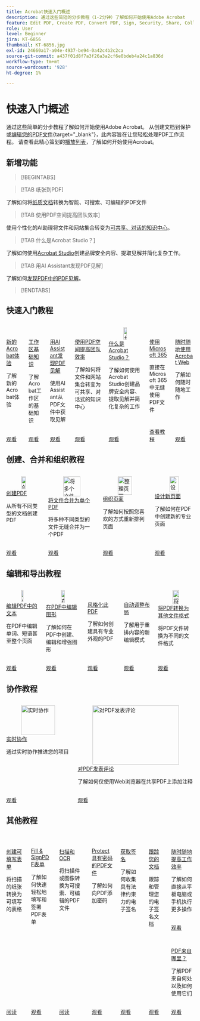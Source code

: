 ```yaml
---
title: Acrobat快速入门概述
description: 通过这些简短的分步教程（1-2分钟）了解如何开始使用Adobe Acrobat
feature: Edit PDF, Create PDF, Convert PDF, Sign, Security, Share, Collaboration, Workspace
role: User
level: Beginner
jira: KT-6856
thumbnail: KT-6856.jpg
exl-id: 24660a17-a04e-4937-be94-0a42c4b2c2ca
source-git-commit: a437f01d8f7a3f26a3a2cf6e0bdeb4a24c1a836d
workflow-type: tm+mt
source-wordcount: '928'
ht-degree: 1%

---
```


# 快速入门概述

通过这些简单的分步教程了解如何开始使用Adobe Acrobat。 从创建文档到保护或[编辑您的PDF文件](https://www.adobe.com/acrobat/online/pdf-editor.html){target="_blank"}，此内容旨在让您轻松处理PDF工作流程。 请查看此精心策划的[播放列表](https://experienceleague.adobe.com/en/playlists/acrobat-get-started-business-users)，了解如何开始使用Acrobat。

## 新增功能

>[!BEGINTABS]

>[!TAB 纸张到PDF]

了解如何将[纸质文档](scan-and-ocr.md)转换为智能、可搜索、可编辑的PDF文件

>[!TAB 使用PDF空间提高团队效率]

使用个性化的AI助理将文件和网站集合转变为[可共享、对话的知识中心](pdf-spaces-legal.md)。

>[!TAB 什么是Acrobat Studio？]

了解如何使用[Acrobat Studio](acrobat-studio.md)创建品牌安全内容、提取见解并简化复杂工作。

>[!TAB 用AI Assistant发现PDF见解]

了解如何[发现PDF中的PDF见解](ai-assistant.md)。

>[!ENDTABS]

## 快速入门教程

<!-- START CARDS HTML - DO NOT MODIFY BY HAND -->
<div class="columns">
    <div class="column is-half-tablet is-half-desktop is-one-third-widescreen" aria-label="New Acrobat experience">
        <div class="card" style="height: 100%; display: flex; flex-direction: column; height: 100%;">
            <div class="card-image">
                <figure class="image x-is-16by9">
                    <a href="https://experienceleague.adobe.com/en/docs/document-cloud-learn/acrobat-learning/getting-started/new-workspace" title="新的Acrobat体验" target="_self" rel="referrer">
                        <img class="is-bordered-r-small" src="https://experienceleague.adobe.com/en/docs/document-cloud-learn/acrobat-learning/getting-started/media_1fd7846c8083ccd0da406c6abf96fe746d9b4539e.png?width=400&format=webply&optimize=medium" alt="新的Acrobat体验"
                             style="width: 100%; aspect-ratio: 16 / 9; object-fit: cover; overflow: hidden; display: block; margin: auto;">
                    </a>
                </figure>
            </div>
            <div class="card-content is-padded-small" style="display: flex; flex-direction: column; flex-grow: 1; justify-content: space-between;">
                <div class="top-card-content">
                    <p class="headline is-size-6 has-text-weight-bold">
                        <a href="https://experienceleague.adobe.com/en/docs/document-cloud-learn/acrobat-learning/getting-started/new-workspace" target="_self" rel="referrer" title="新的Acrobat体验">新的Acrobat体验</a>
                    </p>
                    <p class="is-size-6">了解新的Acrobat体验</p>
                </div>
                <a href="https://experienceleague.adobe.com/en/docs/document-cloud-learn/acrobat-learning/getting-started/new-workspace" target="_self" rel="referrer" class="spectrum-Button spectrum-Button--outline spectrum-Button--primary spectrum-Button--sizeM" style="align-self: flex-start; margin-top: 1rem;">
                    <span class="spectrum-Button-label has-no-wrap has-text-weight-bold">观看</span>
                </a>
            </div>
        </div>
    </div>
    <div class="column is-half-tablet is-half-desktop is-one-third-widescreen" aria-label="Workspace basics">
        <div class="card" style="height: 100%; display: flex; flex-direction: column; height: 100%;">
            <div class="card-image">
                <figure class="image x-is-16by9">
                    <a href="https://experienceleague.adobe.com/en/docs/document-cloud-learn/acrobat-learning/getting-started/get-to-know-the-acrobat-dc-interface" title="工作区基础知识" target="_self" rel="referrer">
                        <img class="is-bordered-r-small" src="https://experienceleague.adobe.com/en/docs/document-cloud-learn/acrobat-learning/getting-started/media_1829b23b3d26ba9ab2687a87be27ecf1b2adde71e.png?width=400&format=webply&optimize=medium" alt="工作区基础知识"
                             style="width: 100%; aspect-ratio: 16 / 9; object-fit: cover; overflow: hidden; display: block; margin: auto;">
                    </a>
                </figure>
            </div>
            <div class="card-content is-padded-small" style="display: flex; flex-direction: column; flex-grow: 1; justify-content: space-between;">
                <div class="top-card-content">
                    <p class="headline is-size-6 has-text-weight-bold">
                        <a href="https://experienceleague.adobe.com/en/docs/document-cloud-learn/acrobat-learning/getting-started/get-to-know-the-acrobat-dc-interface" target="_self" rel="referrer" title="工作区基础知识">工作区基础知识</a>
                    </p>
                    <p class="is-size-6">了解Acrobat工作区的基础知识</p>
                </div>
                <a href="https://experienceleague.adobe.com/en/docs/document-cloud-learn/acrobat-learning/getting-started/get-to-know-the-acrobat-dc-interface" target="_self" rel="referrer" class="spectrum-Button spectrum-Button--outline spectrum-Button--primary spectrum-Button--sizeM" style="align-self: flex-start; margin-top: 1rem;">
                    <span class="spectrum-Button-label has-no-wrap has-text-weight-bold">观看</span>
                </a>
            </div>
        </div>
    </div>
    <div class="column is-half-tablet is-half-desktop is-one-third-widescreen" aria-label="Discover PDF insights with AI Assistant">
        <div class="card" style="height: 100%; display: flex; flex-direction: column; height: 100%;">
            <div class="card-image">
                <figure class="image x-is-16by9">
                    <a href="https://experienceleague.adobe.com/en/docs/document-cloud-learn/acrobat-learning/getting-started/ai-assistant" title="用AI助手发现PDF见解" target="_self" rel="referrer">
                        <img class="is-bordered-r-small" src="https://experienceleague.adobe.com/en/docs/document-cloud-learn/acrobat-learning/getting-started/media_16b40a5c89df63b8d9116ee1733680b378915394a.png?width=400&format=webply&optimize=medium" alt="用AI助手发现PDF见解"
                             style="width: 100%; aspect-ratio: 16 / 9; object-fit: cover; overflow: hidden; display: block; margin: auto;">
                    </a>
                </figure>
            </div>
            <div class="card-content is-padded-small" style="display: flex; flex-direction: column; flex-grow: 1; justify-content: space-between;">
                <div class="top-card-content">
                    <p class="headline is-size-6 has-text-weight-bold">
                        <a href="https://experienceleague.adobe.com/en/docs/document-cloud-learn/acrobat-learning/getting-started/ai-assistant" target="_self" rel="referrer" title="用AI助手发现PDF见解">用AI Assistant发现PDF见解</a>
                    </p>
                    <p class="is-size-6">使用AI Assistant从PDF文件中获取见解</p>
                </div>
                <a href="https://experienceleague.adobe.com/en/docs/document-cloud-learn/acrobat-learning/getting-started/ai-assistant" target="_self" rel="referrer" class="spectrum-Button spectrum-Button--outline spectrum-Button--primary spectrum-Button--sizeM" style="align-self: flex-start; margin-top: 1rem;">
                    <span class="spectrum-Button-label has-no-wrap has-text-weight-bold">观看</span>
                </a>
            </div>
        </div>
    </div>
                <div class="column is-half-tablet is-half-desktop is-one-third-widescreen" aria-label="Boost team efficiency with PDF Spaces">
        <div class="card" style="height: 100%; display: flex; flex-direction: column; height: 100%;">
            <div class="card-image">
                <figure class="image x-is-16by9">
                    <a href="https://experienceleague.adobe.com/en/docs/document-cloud-learn/acrobat-learning/getting-started/pdf-spaces-legal" title="利用PDF空间提高团队效率" target="_self" rel="referrer">
                        <img class="is-bordered-r-small" src="https://experienceleague.adobe.com/en/docs/document-cloud-learn/acrobat-learning/by-industry/gov/media_1a0a666ba69346a3cb306b786f1b0681e09316801.png?width=400&format=webply&optimize=medium" alt="利用PDF空间提高团队效率"
                             style="width: 100%; aspect-ratio: 16 / 9; object-fit: cover; overflow: hidden; display: block; margin: auto;">
                    </a>
                </figure>
            </div>
            <div class="card-content is-padded-small" style="display: flex; flex-direction: column; flex-grow: 1; justify-content: space-between;">
                <div class="top-card-content">
                    <p class="headline is-size-6 has-text-weight-bold">
                        <a href="https://experienceleague.adobe.com/en/docs/document-cloud-learn/acrobat-learning/getting-started/pdf-spaces-legal" target="_self" rel="referrer" title="利用PDF空间提高团队效率">使用PDF空间提高团队效率</a>
                    </p>
                    <p class="is-size-6">了解如何将文件和网站集合转变为可共享、对话式的知识中心</p>
                </div>
                <a href="https://experienceleague.adobe.com/en/docs/document-cloud-learn/acrobat-learning/getting-started/pdf-spaces-legal" target="_self" rel="referrer" class="spectrum-Button spectrum-Button--outline spectrum-Button--primary spectrum-Button--sizeM" style="align-self: flex-start; margin-top: 1rem;">
                    <span class="spectrum-Button-label has-no-wrap has-text-weight-bold">观看</span>
                </a>
            </div>
        </div>
    </div>
                 <div class="column is-half-tablet is-half-desktop is-one-third-widescreen"         aria-label="What is Acrobat Studio?">
                      <div class="card" style="height: 100%; display: flex; flex-direction: column; height: 100%;">
                 <div class="card-image">
                <figure class="image x-is-16by9">
                    <a href="https://experienceleague.adobe.com/en/docs/document-cloud-learn/acrobat-learning/getting-started/acrobat-studio" title="什么是Acrobat Studio？" target="_self" rel="referrer">
                        <img class="is-bordered-r-small" src="https://experienceleague.adobe.com/en/docs/document-cloud-learn/acrobat-learning/by-industry/media_1f6d6f7b7584d916a156a186267c3d3790ae9144a.png?width=400&format=webply&optimize=medium" alt="什么是Acrobat Studio？"
                             style="width: 100%; aspect-ratio: 16 / 9; object-fit: cover; overflow: hidden; display: block; margin: auto;">
                    </a>
                </figure>
                 </div>
                     <div class="card-content is-padded-small" style="display: flex; flex-direction: column; flex-grow: 1; justify-content: space-between;">
                <div class="top-card-content">
                    <p class="headline is-size-6 has-text-weight-bold">
                        <a href="https://experienceleague.adobe.com/en/docs/document-cloud-learn/acrobat-learning/getting-started/acrobat-studio" target="_self" rel="referrer" title="什么是Acrobat Studio？">什么是Acrobat Studio？</a>
                    </p>
                    <p class="is-size-6">了解如何使用Acrobat Studio创建品牌安全内容、提取见解并简化复杂的工作</p>
                </div>
                <a href="https://experienceleague.adobe.com/en/docs/document-cloud-learn/acrobat-learning/getting-started/acrobat-studio" target="_self" rel="referrer" class="spectrum-Button spectrum-Button--outline spectrum-Button--primary spectrum-Button--sizeM" style="align-self: flex-start; margin-top: 1rem;">
                    <span class="spectrum-Button-label has-no-wrap has-text-weight-bold">观看</span>
                </a>
            </div>
        </div>
    </div>
    <div class="column is-half-tablet is-half-desktop is-one-third-widescreen" aria-label="Work with Microsoft 365">
        <div class="card" style="height: 100%; display: flex; flex-direction: column; height: 100%;">
            <div class="card-image">
                <figure class="image x-is-16by9">
                    <a href="https://experienceleague.adobe.com/en/docs/document-cloud-learn/acrobat-learning/integrations/integrate-overview#microsoft" title="使用Microsoft 365" target="_self" rel="referrer">
                        <img class="is-bordered-r-small" src="https://experienceleague.adobe.com/en/docs/document-cloud-learn/acrobat-learning/getting-started/media_1e715d1ec959dc755a27cab94e21039372673afac.png?width=400&format=webply&optimize=medium" alt="使用Microsoft 365"
                             style="width: 100%; aspect-ratio: 16 / 9; object-fit: cover; overflow: hidden; display: block; margin: auto;">
                    </a>
                </figure>
            </div>
            <div class="card-content is-padded-small" style="display: flex; flex-direction: column; flex-grow: 1; justify-content: space-between;">
                <div class="top-card-content">
                    <p class="headline is-size-6 has-text-weight-bold">
                        <a href="https://experienceleague.adobe.com/en/docs/document-cloud-learn/acrobat-learning/integrations/integrate-overview#microsoft" target="_self" rel="referrer" title="使用Microsoft 365">使用Microsoft 365</a>
                    </p>
                    <p class="is-size-6">直接在Microsoft 365中无缝使用PDF文件</p>
                </div>
                <a href="https://experienceleague.adobe.com/en/docs/document-cloud-learn/acrobat-learning/integrations/integrate-overview#microsoft" target="_self" rel="referrer" class="spectrum-Button spectrum-Button--outline spectrum-Button--primary spectrum-Button--sizeM" style="align-self: flex-start; margin-top: 1rem;">
                    <span class="spectrum-Button-label has-no-wrap has-text-weight-bold">查看教程</span>
                </a>
            </div>
        </div>
    </div>
     <div class="column is-half-tablet is-half-desktop is-one-third-widescreen" aria-label="Work anywhere with Acrobat web">
        <div class="card" style="height: 100%; display: flex; flex-direction: column; height: 100%;">
            <div class="card-image">
                <figure class="image x-is-16by9">
                    <a href="https://experienceleague.adobe.com/en/docs/document-cloud-learn/acrobat-learning/getting-started/acrobatweb" title="随时随地使用Acrobat Web" target="_self" rel="referrer">
                        <img class="is-bordered-r-small" src="https://experienceleague.adobe.com/en/docs/document-cloud-learn/acrobat-learning/getting-started/media_1bfcf9b6746a553be3bae3718499df7f83847b637.png?width=400&format=webply&optimize=medium" alt="随时随地使用Acrobat Web"
                             style="width: 100%; aspect-ratio: 16 / 9; object-fit: cover; overflow: hidden; display: block; margin: auto;">
                    </a>
                </figure>
            </div>
            <div class="card-content is-padded-small" style="display: flex; flex-direction: column; flex-grow: 1; justify-content: space-between;">
                <div class="top-card-content">
                    <p class="headline is-size-6 has-text-weight-bold">
                        <a href="https://experienceleague.adobe.com/en/docs/document-cloud-learn/acrobat-learning/getting-started/acrobatweb" target="_self" rel="referrer" title="随时随地使用Acrobat Web">随时随地使用Acrobat Web</a>
                    </p>
                    <p class="is-size-6">了解如何随时随地工作</p>
                </div>
                <a href="https://experienceleague.adobe.com/en/docs/document-cloud-learn/acrobat-learning/getting-started/acrobatweb" target="_self" rel="referrer" class="spectrum-Button spectrum-Button--outline spectrum-Button--primary spectrum-Button--sizeM" style="align-self: flex-start; margin-top: 1rem;">
                    <span class="spectrum-Button-label has-no-wrap has-text-weight-bold">观看</span>
                </a>
            </div>
        </div>
    </div>
</div>
<!-- END CARDS HTML - DO NOT MODIFY BY HAND -->

## 创建、合并和组织教程

<!-- START CARDS HTML - DO NOT MODIFY BY HAND -->
<div class="columns">
    <div class="column is-half-tablet is-half-desktop is-one-third-widescreen" aria-label="Create a PDF">
        <div class="card" style="height: 100%; display: flex; flex-direction: column; height: 100%;">
            <div class="card-image">
                <figure class="image x-is-16by9">
                    <a href="https://experienceleague.adobe.com/en/docs/document-cloud-learn/acrobat-learning/getting-started/create-pdf" title="创建PDF" target="_self" rel="referrer">
                        <img class="is-bordered-r-small" src="https://experienceleague.adobe.com/en/docs/document-cloud-learn/acrobat-learning/getting-started/media_16f0a3abd52647334bb64fdf140cf94afd63188d2.png?width=400&format=webply&optimize=medium" alt="创建PDF"
                             style="width: 100%; aspect-ratio: 16 / 9; object-fit: cover; overflow: hidden; display: block; margin: auto;">
                    </a>
                </figure>
            </div>
            <div class="card-content is-padded-small" style="display: flex; flex-direction: column; flex-grow: 1; justify-content: space-between;">
                <div class="top-card-content">
                    <p class="headline is-size-6 has-text-weight-bold">
                        <a href="https://experienceleague.adobe.com/en/docs/document-cloud-learn/acrobat-learning/getting-started/create-pdf" target="_self" rel="referrer" title="创建PDF">创建PDF</a>
                    </p>
                    <p class="is-size-6">从所有不同类型的文档创建PDF</p>
                </div>
                <a href="https://experienceleague.adobe.com/en/docs/document-cloud-learn/acrobat-learning/getting-started/create-pdf" target="_self" rel="referrer" class="spectrum-Button spectrum-Button--outline spectrum-Button--primary spectrum-Button--sizeM" style="align-self: flex-start; margin-top: 1rem;">
                    <span class="spectrum-Button-label has-no-wrap has-text-weight-bold">观看</span>
                </a>
            </div>
        </div>
    </div>
    <div class="column is-half-tablet is-half-desktop is-one-third-widescreen" aria-label="Combine files into a single PDF">
        <div class="card" style="height: 100%; display: flex; flex-direction: column; height: 100%;">
            <div class="card-image">
                <figure class="image x-is-16by9">
                    <a href="https://experienceleague.adobe.com/en/docs/document-cloud-learn/acrobat-learning/getting-started/combine-to-pdf" title="将多个文件合并为单个PDF" target="_self" rel="referrer">
                        <img class="is-bordered-r-small" src="https://experienceleague.adobe.com/en/docs/document-cloud-learn/acrobat-learning/getting-started/media_11be639aeee441f5b0e2b4900730339cd1798a4b9.png?width=400&format=webply&optimize=medium" alt="将多个文件合并为单个PDF"
                             style="width: 100%; aspect-ratio: 16 / 9; object-fit: cover; overflow: hidden; display: block; margin: auto;">
                    </a>
                </figure>
            </div>
            <div class="card-content is-padded-small" style="display: flex; flex-direction: column; flex-grow: 1; justify-content: space-between;">
                <div class="top-card-content">
                    <p class="headline is-size-6 has-text-weight-bold">
                        <a href="https://experienceleague.adobe.com/en/docs/document-cloud-learn/acrobat-learning/getting-started/combine-to-pdf" target="_self" rel="referrer" title="将多个文件合并为单个PDF">将文件合并为单个PDF</a>
                    </p>
                    <p class="is-size-6">将多种不同类型的文件无缝合并为一个PDF</p>
                </div>
                <a href="https://experienceleague.adobe.com/en/docs/document-cloud-learn/acrobat-learning/getting-started/combine-to-pdf" target="_self" rel="referrer" class="spectrum-Button spectrum-Button--outline spectrum-Button--primary spectrum-Button--sizeM" style="align-self: flex-start; margin-top: 1rem;">
                    <span class="spectrum-Button-label has-no-wrap has-text-weight-bold">观看</span>
                </a>
            </div>
        </div>
    </div>
    <div class="column is-half-tablet is-half-desktop is-one-third-widescreen" aria-label="Organize pages">
        <div class="card" style="height: 100%; display: flex; flex-direction: column; height: 100%;">
            <div class="card-image">
                <figure class="image x-is-16by9">
                    <a href="https://experienceleague.adobe.com/en/docs/document-cloud-learn/acrobat-learning/getting-started/organize" title="整理页面" target="_self" rel="referrer">
                        <img class="is-bordered-r-small" src="https://experienceleague.adobe.com/en/docs/document-cloud-learn/acrobat-learning/getting-started/media_17e55bdc9d65c0ae578fd3d6d32d1eb3bf3719714.png?width=400&format=webply&optimize=medium" alt="整理页面"
                             style="width: 100%; aspect-ratio: 16 / 9; object-fit: cover; overflow: hidden; display: block; margin: auto;">
                    </a>
                </figure>
            </div>
            <div class="card-content is-padded-small" style="display: flex; flex-direction: column; flex-grow: 1; justify-content: space-between;">
                <div class="top-card-content">
                    <p class="headline is-size-6 has-text-weight-bold">
                        <a href="https://experienceleague.adobe.com/en/docs/document-cloud-learn/acrobat-learning/getting-started/organize" target="_self" rel="referrer" title="整理页面">组织页面</a>
                    </p>
                    <p class="is-size-6">了解如何按照您喜欢的方式重新排列页面</p>
                </div>
                <a href="https://experienceleague.adobe.com/en/docs/document-cloud-learn/acrobat-learning/getting-started/organize" target="_self" rel="referrer" class="spectrum-Button spectrum-Button--outline spectrum-Button--primary spectrum-Button--sizeM" style="align-self: flex-start; margin-top: 1rem;">
                    <span class="spectrum-Button-label has-no-wrap has-text-weight-bold">观看</span>
                </a>
            </div>
        </div>
    </div>
    <div class="column is-half-tablet is-half-desktop is-one-third-widescreen" aria-label="Design a new page">
        <div class="card" style="height: 100%; display: flex; flex-direction: column; height: 100%;">
            <div class="card-image">
                <figure class="image x-is-16by9">
                    <a href="https://experienceleague.adobe.com/en/docs/document-cloud-learn/acrobat-learning/getting-started/add-custom-page" title="设计新页面" target="_self" rel="referrer">
                        <img class="is-bordered-r-small" src="https://experienceleague.adobe.com/en/docs/document-cloud-learn/acrobat-learning/getting-started/media_1f048322a16c3f2b9762347f0ea4e90b24dcd279e.png?width=400&format=webply&optimize=medium" alt="设计新页面"
                             style="width: 100%; aspect-ratio: 16 / 9; object-fit: cover; overflow: hidden; display: block; margin: auto;">
                    </a>
                </figure>
            </div>
            <div class="card-content is-padded-small" style="display: flex; flex-direction: column; flex-grow: 1; justify-content: space-between;">
                <div class="top-card-content">
                    <p class="headline is-size-6 has-text-weight-bold">
                        <a href="https://experienceleague.adobe.com/en/docs/document-cloud-learn/acrobat-learning/getting-started/add-custom-page" target="_self" rel="referrer" title="设计新页面">设计新页面</a>
                    </p>
                    <p class="is-size-6">了解如何在PDF中创建新的专业页面</p>
                </div>
                <a href="https://experienceleague.adobe.com/en/docs/document-cloud-learn/acrobat-learning/getting-started/add-custom-page" target="_self" rel="referrer" class="spectrum-Button spectrum-Button--outline spectrum-Button--primary spectrum-Button--sizeM" style="align-self: flex-start; margin-top: 1rem;">
                    <span class="spectrum-Button-label has-no-wrap has-text-weight-bold">观看</span>
                </a>
            </div>
        </div>
    </div>
</div>
<!-- END CARDS HTML - DO NOT MODIFY BY HAND -->

## 编辑和导出教程

<!-- START CARDS HTML - DO NOT MODIFY BY HAND -->
<div class="columns">
    <div class="column is-half-tablet is-half-desktop is-one-third-widescreen" aria-label="Edit text in a PDF">
        <div class="card" style="height: 100%; display: flex; flex-direction: column; height: 100%;">
            <div class="card-image">
                <figure class="image x-is-16by9">
                    <a href="https://experienceleague.adobe.com/en/docs/document-cloud-learn/acrobat-learning/getting-started/edit-pdf" title="编辑PDF中的文本" target="_self" rel="referrer">
                        <img class="is-bordered-r-small" src="https://experienceleague.adobe.com/en/docs/document-cloud-learn/acrobat-learning/getting-started/media_13401767164ccbafc5bcc35d34d2334fc961255e1.png?width=400&format=webply&optimize=medium" alt="编辑PDF中的文本"
                             style="width: 100%; aspect-ratio: 16 / 9; object-fit: cover; overflow: hidden; display: block; margin: auto;">
                    </a>
                </figure>
            </div>
            <div class="card-content is-padded-small" style="display: flex; flex-direction: column; flex-grow: 1; justify-content: space-between;">
                <div class="top-card-content">
                    <p class="headline is-size-6 has-text-weight-bold">
                        <a href="https://experienceleague.adobe.com/en/docs/document-cloud-learn/acrobat-learning/getting-started/edit-pdf" target="_self" rel="referrer" title="编辑PDF中的文本">编辑PDF中的文本</a>
                    </p>
                    <p class="is-size-6">在PDF中编辑单词、短语甚至整个页面</p>
                </div>
                <a href="https://experienceleague.adobe.com/en/docs/document-cloud-learn/acrobat-learning/getting-started/edit-pdf" target="_self" rel="referrer" class="spectrum-Button spectrum-Button--outline spectrum-Button--primary spectrum-Button--sizeM" style="align-self: flex-start; margin-top: 1rem;">
                    <span class="spectrum-Button-label has-no-wrap has-text-weight-bold">观看</span>
                </a>
            </div>
        </div>
    </div>
    <div class="column is-half-tablet is-half-desktop is-one-third-widescreen" aria-label="Edit graphics in a PDF">
        <div class="card" style="height: 100%; display: flex; flex-direction: column; height: 100%;">
            <div class="card-image">
                <figure class="image x-is-16by9">
                    <a href="https://experienceleague.adobe.com/en/docs/document-cloud-learn/acrobat-learning/getting-started/edit-graphics" title="在PDF中编辑图形" target="_self" rel="referrer">
                        <img class="is-bordered-r-small" src="https://experienceleague.adobe.com/en/docs/document-cloud-learn/acrobat-learning/getting-started/media_10cbcb294cdbd62dc9d8f6b2f5f5f160782370141.png?width=400&format=webply&optimize=medium" alt="在PDF中编辑图形"
                             style="width: 100%; aspect-ratio: 16 / 9; object-fit: cover; overflow: hidden; display: block; margin: auto;">
                    </a>
                </figure>
            </div>
            <div class="card-content is-padded-small" style="display: flex; flex-direction: column; flex-grow: 1; justify-content: space-between;">
                <div class="top-card-content">
                    <p class="headline is-size-6 has-text-weight-bold">
                        <a href="https://experienceleague.adobe.com/en/docs/document-cloud-learn/acrobat-learning/getting-started/edit-graphics" target="_self" rel="referrer" title="在PDF中编辑图形">在PDF中编辑图形</a>
                    </p>
                    <p class="is-size-6">了解如何在PDF中创建、编辑和增强图形</p>
                </div>
                <a href="https://experienceleague.adobe.com/en/docs/document-cloud-learn/acrobat-learning/getting-started/edit-graphics" target="_self" rel="referrer" class="spectrum-Button spectrum-Button--outline spectrum-Button--primary spectrum-Button--sizeM" style="align-self: flex-start; margin-top: 1rem;">
                    <span class="spectrum-Button-label has-no-wrap has-text-weight-bold">观看</span>
                </a>
            </div>
        </div>
    </div>
    <div class="column is-half-tablet is-half-desktop is-one-third-widescreen" aria-label="Stylize this PDF">
        <div class="card" style="height: 100%; display: flex; flex-direction: column; height: 100%;">
            <div class="card-image">
                <figure class="image x-is-16by9">
                    <a href="https://experienceleague.adobe.com/en/docs/document-cloud-learn/acrobat-learning/getting-started/stylize-this-pdf" title="设置此PDF的风格" target="_self" rel="referrer">
                        <img class="is-bordered-r-small" src="https://experienceleague.adobe.com/en/docs/document-cloud-learn/acrobat-learning/getting-started/media_199eeb70612b1e3f04c00cbe3ebf7f4cc2016bcef.png?width=400&format=webply&optimize=medium" alt="设置此PDF的风格"
                             style="width: 100%; aspect-ratio: 16 / 9; object-fit: cover; overflow: hidden; display: block; margin: auto;">
                    </a>
                </figure>
            </div>
            <div class="card-content is-padded-small" style="display: flex; flex-direction: column; flex-grow: 1; justify-content: space-between;">
                <div class="top-card-content">
                    <p class="headline is-size-6 has-text-weight-bold">
                        <a href="https://experienceleague.adobe.com/en/docs/document-cloud-learn/acrobat-learning/getting-started/stylize-this-pdf" target="_self" rel="referrer" title="设置此PDF的风格">风格化此PDF</a>
                    </p>
                    <p class="is-size-6">了解如何创建具有专业外观的PDF</p>
                </div>
                <a href="https://experienceleague.adobe.com/en/docs/document-cloud-learn/acrobat-learning/getting-started/stylize-this-pdf" target="_self" rel="referrer" class="spectrum-Button spectrum-Button--outline spectrum-Button--primary spectrum-Button--sizeM" style="align-self: flex-start; margin-top: 1rem;">
                    <span class="spectrum-Button-label has-no-wrap has-text-weight-bold">观看</span>
                </a>
            </div>
        </div>
    </div>
    <div class="column is-half-tablet is-half-desktop is-one-third-widescreen" aria-label="Auto-adjust layout">
        <div class="card" style="height: 100%; display: flex; flex-direction: column; height: 100%;">
            <div class="card-image">
                <figure class="image x-is-16by9">
                    <a href="https://experienceleague.adobe.com/en/docs/document-cloud-learn/acrobat-learning/getting-started/auto-adjust-layout" title="自动调整布局" target="_self" rel="referrer">
                        <img class="is-bordered-r-small" src="https://experienceleague.adobe.com/en/docs/document-cloud-learn/acrobat-learning/getting-started/media_1072b7b70b16efa68b4bd6bbc2152a4dd90bd6dfb.png?width=400&format=webply&optimize=medium" alt="自动调整布局"
                             style="width: 100%; aspect-ratio: 16 / 9; object-fit: cover; overflow: hidden; display: block; margin: auto;">
                    </a>
                </figure>
            </div>
            <div class="card-content is-padded-small" style="display: flex; flex-direction: column; flex-grow: 1; justify-content: space-between;">
                <div class="top-card-content">
                    <p class="headline is-size-6 has-text-weight-bold">
                        <a href="https://experienceleague.adobe.com/en/docs/document-cloud-learn/acrobat-learning/getting-started/auto-adjust-layout" target="_self" rel="referrer" title="自动调整布局">自动调整布局</a>
                    </p>
                    <p class="is-size-6">了解用于重排内容的新编辑模式</p>
                </div>
                <a href="https://experienceleague.adobe.com/en/docs/document-cloud-learn/acrobat-learning/getting-started/auto-adjust-layout" target="_self" rel="referrer" class="spectrum-Button spectrum-Button--outline spectrum-Button--primary spectrum-Button--sizeM" style="align-self: flex-start; margin-top: 1rem;">
                    <span class="spectrum-Button-label has-no-wrap has-text-weight-bold">观看</span>
                </a>
            </div>
        </div>
    </div>
    <div class="column is-half-tablet is-half-desktop is-one-third-widescreen" aria-label="Convert PDF to different file formats">
        <div class="card" style="height: 100%; display: flex; flex-direction: column; height: 100%;">
            <div class="card-image">
                <figure class="image x-is-16by9">
                    <a href="https://experienceleague.adobe.com/en/docs/document-cloud-learn/acrobat-learning/getting-started/export-pdf" title="将PDF转换为其他文件格式" target="_self" rel="referrer">
                        <img class="is-bordered-r-small" src="https://experienceleague.adobe.com/en/docs/document-cloud-learn/acrobat-learning/getting-started/media_16383696f2610f1419050df7dca0b9dc77b94f836.png?width=400&format=webply&optimize=medium" alt="将PDF转换为其他文件格式"
                             style="width: 100%; aspect-ratio: 16 / 9; object-fit: cover; overflow: hidden; display: block; margin: auto;">
                    </a>
                </figure>
            </div>
            <div class="card-content is-padded-small" style="display: flex; flex-direction: column; flex-grow: 1; justify-content: space-between;">
                <div class="top-card-content">
                    <p class="headline is-size-6 has-text-weight-bold">
                        <a href="https://experienceleague.adobe.com/en/docs/document-cloud-learn/acrobat-learning/getting-started/export-pdf" target="_self" rel="referrer" title="将PDF转换为其他文件格式">将PDF转换为其他文件格式</a>
                    </p>
                    <p class="is-size-6">将PDF文件转换为不同的文件格式</p>
                </div>
                <a href="https://experienceleague.adobe.com/en/docs/document-cloud-learn/acrobat-learning/getting-started/export-pdf" target="_self" rel="referrer" class="spectrum-Button spectrum-Button--outline spectrum-Button--primary spectrum-Button--sizeM" style="align-self: flex-start; margin-top: 1rem;">
                    <span class="spectrum-Button-label has-no-wrap has-text-weight-bold">观看</span>
                </a>
            </div>
        </div>
    </div>
</div>
<!-- END CARDS HTML - DO NOT MODIFY BY HAND -->

## 协作教程

<!-- START CARDS HTML - DO NOT MODIFY BY HAND -->
<div class="columns">
    <div class="column is-half-tablet is-half-desktop is-one-third-widescreen" aria-label="Collaborate in real time">
        <div class="card" style="height: 100%; display: flex; flex-direction: column; height: 100%;">
            <div class="card-image">
                <figure class="image x-is-16by9">
                    <a href="https://experienceleague.adobe.com/en/docs/document-cloud-learn/acrobat-learning/getting-started/collaborate" title="实时协作" target="_self" rel="referrer">
                        <img class="is-bordered-r-small" src="https://experienceleague.adobe.com/en/docs/document-cloud-learn/acrobat-learning/getting-started/media_1f5dd20f4df4fb7d2f5c80653268baf61e708a449.png?width=400&format=webply&optimize=medium" alt="实时协作"
                             style="width: 100%; aspect-ratio: 16 / 9; object-fit: cover; overflow: hidden; display: block; margin: auto;">
                    </a>
                </figure>
            </div>
            <div class="card-content is-padded-small" style="display: flex; flex-direction: column; flex-grow: 1; justify-content: space-between;">
                <div class="top-card-content">
                    <p class="headline is-size-6 has-text-weight-bold">
                        <a href="https://experienceleague.adobe.com/en/docs/document-cloud-learn/acrobat-learning/getting-started/collaborate" target="_self" rel="referrer" title="实时协作">实时协作</a>
                    </p>
                    <p class="is-size-6">通过实时协作推进您的项目</p>
                </div>
                <a href="https://experienceleague.adobe.com/en/docs/document-cloud-learn/acrobat-learning/getting-started/collaborate" target="_self" rel="referrer" class="spectrum-Button spectrum-Button--outline spectrum-Button--primary spectrum-Button--sizeM" style="align-self: flex-start; margin-top: 1rem;">
                    <span class="spectrum-Button-label has-no-wrap has-text-weight-bold">观看</span>
                </a>
            </div>
        </div>
    </div>
    <div class="column is-half-tablet is-half-desktop is-one-third-widescreen" aria-label="Comment on a PDF">
        <div class="card" style="height: 100%; display: flex; flex-direction: column; height: 100%;">
            <div class="card-image">
                <figure class="image x-is-16by9">
                    <a href="https://experienceleague.adobe.com/en/docs/document-cloud-learn/acrobat-learning/getting-started/comment-on-pdf-files" title="对PDF发表评论" target="_self" rel="referrer">
                        <img class="is-bordered-r-small" src="https://experienceleague.adobe.com/en/docs/document-cloud-learn/acrobat-learning/getting-started/media_116d7c4b645e8d4c4e4645df9cb83a36501431471.png?width=400&format=webply&optimize=medium" alt="对PDF发表评论"
                             style="width: 100%; aspect-ratio: 16 / 9; object-fit: cover; overflow: hidden; display: block; margin: auto;">
                    </a>
                </figure>
            </div>
            <div class="card-content is-padded-small" style="display: flex; flex-direction: column; flex-grow: 1; justify-content: space-between;">
                <div class="top-card-content">
                    <p class="headline is-size-6 has-text-weight-bold">
                        <a href="https://experienceleague.adobe.com/en/docs/document-cloud-learn/acrobat-learning/getting-started/comment-on-pdf-files" target="_self" rel="referrer" title="对PDF发表评论">对PDF发表评论</a>
                    </p>
                    <p class="is-size-6">了解如何仅使用Web浏览器在共享PDF上添加注释</p>
                </div>
                <a href="https://experienceleague.adobe.com/en/docs/document-cloud-learn/acrobat-learning/getting-started/comment-on-pdf-files" target="_self" rel="referrer" class="spectrum-Button spectrum-Button--outline spectrum-Button--primary spectrum-Button--sizeM" style="align-self: flex-start; margin-top: 1rem;">
                    <span class="spectrum-Button-label has-no-wrap has-text-weight-bold">观看</span>
                </a>
            </div>
        </div>
    </div>
</div>
<!-- END CARDS HTML - DO NOT MODIFY BY HAND -->

## 其他教程

<!-- START CARDS HTML - DO NOT MODIFY BY HAND -->
<div class="columns">
    <div class="column is-half-tablet is-half-desktop is-one-third-widescreen" aria-label="Create fillable forms">
        <div class="card" style="height: 100%; display: flex; flex-direction: column; height: 100%;">
            <div class="card-image">
                <figure class="image x-is-16by9">
                    <a href="https://experienceleague.adobe.com/en/docs/document-cloud-learn/acrobat-learning/getting-started/create-fillable-forms" title="创建可填写表单" target="_self" rel="referrer">
                        <img class="is-bordered-r-small" src="https://experienceleague.adobe.com/en/docs/document-cloud-learn/acrobat-learning/getting-started/media_109411f58bacd579c020661fd7f6577ed63726aef.png?width=400&format=webply&optimize=medium" alt="创建可填写表单"
                             style="width: 100%; aspect-ratio: 16 / 9; object-fit: cover; overflow: hidden; display: block; margin: auto;">
                    </a>
                </figure>
            </div>
            <div class="card-content is-padded-small" style="display: flex; flex-direction: column; flex-grow: 1; justify-content: space-between;">
                <div class="top-card-content">
                    <p class="headline is-size-6 has-text-weight-bold">
                        <a href="https://experienceleague.adobe.com/en/docs/document-cloud-learn/acrobat-learning/getting-started/create-fillable-forms" target="_self" rel="referrer" title="创建可填写表单">创建可填写表单</a>
                    </p>
                    <p class="is-size-6">将扫描的纸张转换为可填写的表格</p>
                </div>
                <a href="https://experienceleague.adobe.com/en/docs/document-cloud-learn/acrobat-learning/getting-started/create-fillable-forms" target="_self" rel="referrer" class="spectrum-Button spectrum-Button--outline spectrum-Button--primary spectrum-Button--sizeM" style="align-self: flex-start; margin-top: 1rem;">
                    <span class="spectrum-Button-label has-no-wrap has-text-weight-bold">阅读</span>
                </a>
            </div>
        </div>
    </div>
    <div class="column is-half-tablet is-half-desktop is-one-third-widescreen" aria-label="Fill & Sign a PDF form">
        <div class="card" style="height: 100%; display: flex; flex-direction: column; height: 100%;">
            <div class="card-image">
                <figure class="image x-is-16by9">
                    <a href="https://experienceleague.adobe.com/en/docs/document-cloud-learn/acrobat-learning/getting-started/fill-and-sign" title="Fill &amp; SignPDF表单" target="_self" rel="referrer">
                        <img class="is-bordered-r-small" src="https://experienceleague.adobe.com/en/docs/document-cloud-learn/acrobat-learning/getting-started/media_1e8d0607bd61f9cf6a5781801e8e075019fa10ce8.png?width=400&format=webply&optimize=medium" alt="Fill &amp; SignPDF表单"
                             style="width: 100%; aspect-ratio: 16 / 9; object-fit: cover; overflow: hidden; display: block; margin: auto;">
                    </a>
                </figure>
            </div>
            <div class="card-content is-padded-small" style="display: flex; flex-direction: column; flex-grow: 1; justify-content: space-between;">
                <div class="top-card-content">
                    <p class="headline is-size-6 has-text-weight-bold">
                        <a href="https://experienceleague.adobe.com/en/docs/document-cloud-learn/acrobat-learning/getting-started/fill-and-sign" target="_self" rel="referrer" title="Fill &amp; SignPDF表单">Fill &amp; SignPDF表单</a>
                    </p>
                    <p class="is-size-6">了解如何快速轻松地填写和签署PDF表单</p>
                </div>
                <a href="https://experienceleague.adobe.com/en/docs/document-cloud-learn/acrobat-learning/getting-started/fill-and-sign" target="_self" rel="referrer" class="spectrum-Button spectrum-Button--outline spectrum-Button--primary spectrum-Button--sizeM" style="align-self: flex-start; margin-top: 1rem;">
                    <span class="spectrum-Button-label has-no-wrap has-text-weight-bold">观看</span>
                </a>
            </div>
        </div>
    </div>
    <div class="column is-half-tablet is-half-desktop is-one-third-widescreen" aria-label="Scan & OCR">
        <div class="card" style="height: 100%; display: flex; flex-direction: column; height: 100%;">
            <div class="card-image">
                <figure class="image x-is-16by9">
                    <a href="https://experienceleague.adobe.com/en/docs/document-cloud-learn/acrobat-learning/getting-started/scan-and-ocr" title="扫描和OCR" target="_self" rel="referrer">
                        <img class="is-bordered-r-small" src="https://experienceleague.adobe.com/en/docs/document-cloud-learn/acrobat-learning/getting-started/media_14440f542ece3322f727553cf6d6cf2408761379b.png?width=400&format=webply&optimize=medium" alt="扫描和OCR"
                             style="width: 100%; aspect-ratio: 16 / 9; object-fit: cover; overflow: hidden; display: block; margin: auto;">
                    </a>
                </figure>
            </div>
            <div class="card-content is-padded-small" style="display: flex; flex-direction: column; flex-grow: 1; justify-content: space-between;">
                <div class="top-card-content">
                    <p class="headline is-size-6 has-text-weight-bold">
                        <a href="https://experienceleague.adobe.com/en/docs/document-cloud-learn/acrobat-learning/getting-started/scan-and-ocr" target="_self" rel="referrer" title="扫描和OCR">扫描和OCR</a>
                    </p>
                    <p class="is-size-6">将扫描件或图像转换为可搜索、可编辑的PDF文件</p>
                </div>
                <a href="https://experienceleague.adobe.com/en/docs/document-cloud-learn/acrobat-learning/getting-started/scan-and-ocr" target="_self" rel="referrer" class="spectrum-Button spectrum-Button--outline spectrum-Button--primary spectrum-Button--sizeM" style="align-self: flex-start; margin-top: 1rem;">
                    <span class="spectrum-Button-label has-no-wrap has-text-weight-bold">阅读</span>
                </a>
            </div>
        </div>
    </div>
    <div class="column is-half-tablet is-half-desktop is-one-third-widescreen" aria-label="Protect a PDF file with a password">
        <div class="card" style="height: 100%; display: flex; flex-direction: column; height: 100%;">
            <div class="card-image">
                <figure class="image x-is-16by9">
                    <a href="https://experienceleague.adobe.com/en/docs/document-cloud-learn/acrobat-learning/getting-started/password-protect" title="Protect带密码的PDF文件" target="_self" rel="referrer">
                        <img class="is-bordered-r-small" src="https://experienceleague.adobe.com/en/docs/document-cloud-learn/acrobat-learning/getting-started/media_1803b816278477ef62c8c4a25be6fcc6094763124.png?width=400&format=webply&optimize=medium" alt="Protect带密码的PDF文件"
                             style="width: 100%; aspect-ratio: 16 / 9; object-fit: cover; overflow: hidden; display: block; margin: auto;">
                    </a>
                </figure>
            </div>
            <div class="card-content is-padded-small" style="display: flex; flex-direction: column; flex-grow: 1; justify-content: space-between;">
                <div class="top-card-content">
                    <p class="headline is-size-6 has-text-weight-bold">
                        <a href="https://experienceleague.adobe.com/en/docs/document-cloud-learn/acrobat-learning/getting-started/password-protect" target="_self" rel="referrer" title="Protect带密码的PDF文件">Protect具有密码的PDF文件</a>
                    </p>
                    <p class="is-size-6">了解如何向PDF添加密码</p>
                </div>
                <a href="https://experienceleague.adobe.com/en/docs/document-cloud-learn/acrobat-learning/getting-started/password-protect" target="_self" rel="referrer" class="spectrum-Button spectrum-Button--outline spectrum-Button--primary spectrum-Button--sizeM" style="align-self: flex-start; margin-top: 1rem;">
                    <span class="spectrum-Button-label has-no-wrap has-text-weight-bold">观看</span>
                </a>
            </div>
        </div>
    </div>
    <div class="column is-half-tablet is-half-desktop is-one-third-widescreen" aria-label="Get signatures">
        <div class="card" style="height: 100%; display: flex; flex-direction: column; height: 100%;">
            <div class="card-image">
                <figure class="image x-is-16by9">
                    <a href="https://experienceleague.adobe.com/en/docs/document-cloud-learn/acrobat-learning/getting-started/signatures" title="获取签名" target="_self" rel="referrer">
                        <img class="is-bordered-r-small" src="https://experienceleague.adobe.com/en/docs/document-cloud-learn/acrobat-learning/getting-started/media_1d23992362b8a44ebfa1801c33d482df88e1865e1.png?width=400&format=webply&optimize=medium" alt="获取签名"
                             style="width: 100%; aspect-ratio: 16 / 9; object-fit: cover; overflow: hidden; display: block; margin: auto;">
                    </a>
                </figure>
            </div>
            <div class="card-content is-padded-small" style="display: flex; flex-direction: column; flex-grow: 1; justify-content: space-between;">
                <div class="top-card-content">
                    <p class="headline is-size-6 has-text-weight-bold">
                        <a href="https://experienceleague.adobe.com/en/docs/document-cloud-learn/acrobat-learning/getting-started/signatures" target="_self" rel="referrer" title="获取签名">获取签名</a>
                    </p>
                    <p class="is-size-6">了解如何收集具有法律约束力的电子签名</p>
                </div>
                <a href="https://experienceleague.adobe.com/en/docs/document-cloud-learn/acrobat-learning/getting-started/signatures" target="_self" rel="referrer" class="spectrum-Button spectrum-Button--outline spectrum-Button--primary spectrum-Button--sizeM" style="align-self: flex-start; margin-top: 1rem;">
                    <span class="spectrum-Button-label has-no-wrap has-text-weight-bold">观看</span>
                </a>
            </div>
        </div>
    </div>
    <div class="column is-half-tablet is-half-desktop is-one-third-widescreen" aria-label="Track your documents">
        <div class="card" style="height: 100%; display: flex; flex-direction: column; height: 100%;">
            <div class="card-image">
                <figure class="image x-is-16by9">
                    <a href="https://experienceleague.adobe.com/en/docs/document-cloud-learn/acrobat-learning/getting-started/track" title="跟踪文档" target="_self" rel="referrer">
                        <img class="is-bordered-r-small" src="https://experienceleague.adobe.com/en/docs/document-cloud-learn/acrobat-learning/getting-started/media_1b0f65154db21a029cc4155f26ca8c24f5eeb71ef.png?width=400&format=webply&optimize=medium" alt="跟踪文档"
                             style="width: 100%; aspect-ratio: 16 / 9; object-fit: cover; overflow: hidden; display: block; margin: auto;">
                    </a>
                </figure>
            </div>
            <div class="card-content is-padded-small" style="display: flex; flex-direction: column; flex-grow: 1; justify-content: space-between;">
                <div class="top-card-content">
                    <p class="headline is-size-6 has-text-weight-bold">
                        <a href="https://experienceleague.adobe.com/en/docs/document-cloud-learn/acrobat-learning/getting-started/track" target="_self" rel="referrer" title="跟踪文档">跟踪您的文档</a>
                    </p>
                    <p class="is-size-6">跟踪和管理您的电子签名文档</p>
                </div>
                <a href="https://experienceleague.adobe.com/en/docs/document-cloud-learn/acrobat-learning/getting-started/track" target="_self" rel="referrer" class="spectrum-Button spectrum-Button--outline spectrum-Button--primary spectrum-Button--sizeM" style="align-self: flex-start; margin-top: 1rem;">
                    <span class="spectrum-Button-label has-no-wrap has-text-weight-bold">观看</span>
                </a>
            </div>
        </div>
    </div>
    <div class="column is-half-tablet is-half-desktop is-one-third-widescreen" aria-label="Productivity on the go">
        <div class="card" style="height: 100%; display: flex; flex-direction: column; height: 100%;">
            <div class="card-image">
                <figure class="image x-is-16by9">
                    <a href="https://experienceleague.adobe.com/en/docs/document-cloud-learn/acrobat-learning/getting-started/productivity" title="随时随地提高工作效率" target="_self" rel="referrer">
                        <img class="is-bordered-r-small" src="https://experienceleague.adobe.com/en/docs/document-cloud-learn/acrobat-learning/getting-started/media_1baac857c8ccc7eb8f0af7c27bd123772b2d5cac4.png?width=400&format=webply&optimize=medium" alt="随时随地提高工作效率"
                             style="width: 100%; aspect-ratio: 16 / 9; object-fit: cover; overflow: hidden; display: block; margin: auto;">
                    </a>
                </figure>
    </div>
    <div class="card-content is-padded-small" style="display: flex; flex-direction: column; flex-grow: 1; justify-content: space-between;">
                <div class="top-card-content">
                    <p class="headline is-size-6 has-text-weight-bold">
                        <a href="https://experienceleague.adobe.com/en/docs/document-cloud-learn/acrobat-learning/getting-started/productivity" target="_self" rel="referrer" title="随时随地提高工作效率">随时随地提高工作效率</a>
                    </p>
                    <p class="is-size-6">了解如何直接从平板电脑或手机执行更多操作</p>
                </div>
                <a href="https://experienceleague.adobe.com/en/docs/document-cloud-learn/acrobat-learning/getting-started/productivity" target="_self" rel="referrer" class="spectrum-Button spectrum-Button--outline spectrum-Button--primary spectrum-Button--sizeM" style="align-self: flex-start; margin-top: 1rem;">
                    <span class="spectrum-Button-label has-no-wrap has-text-weight-bold">观看</span>
                </a>
            </div>
    <div class="column is-half-tablet is-half-desktop is-one-third-widescreen" aria-label="Where do PDFs come from?">
        <div class="card" style="height: 100%; display: flex; flex-direction: column; height: 100%;">
            <div class="card-image">
                <figure class="image x-is-16by9">
                    <a href="https://experienceleague.adobe.com/en/docs/document-cloud-learn/acrobat-learning/getting-started/where-do-pdfs-come-from" title="随时随地提高工作效率" target="_self" rel="referrer">
                        <img class="is-bordered-r-small" src="https://experienceleague.adobe.com/en/docs/document-cloud-learn/acrobat-learning/getting-started/media_133ee13f07ef84d06eef5d6b1c81d024747f19f36.png?width=400&format=webply&optimize=medium" alt="PDF来自哪里？"
                             style="width: 100%; aspect-ratio: 16 / 9; object-fit: cover; overflow: hidden; display: block; margin: auto;">
                    </a>
                </figure>
            </div>
            <div class="card-content is-padded-small" style="display: flex; flex-direction: column; flex-grow: 1; justify-content: space-between;">
                <div class="top-card-content">
                    <p class="headline is-size-6 has-text-weight-bold">
                        <a href="https://experienceleague.adobe.com/en/docs/document-cloud-learn/acrobat-learning/getting-started/where-do-pdfs-come-from" target="_self" rel="referrer" title="PDF来自哪里？">PDF来自哪里？</a>
                    </p>
                    <p class="is-size-6">了解PDF来自何处以及如何使用它们</p>
                </div>
                <a href="https://experienceleague.adobe.com/en/docs/document-cloud-learn/acrobat-learning/getting-started/where-do-pdfs-come-from" target="_self" rel="referrer" class="spectrum-Button spectrum-Button--outline spectrum-Button--primary spectrum-Button--sizeM" style="align-self: flex-start; margin-top: 1rem;">
                    <span class="spectrum-Button-label has-no-wrap has-text-weight-bold">观看</span>
                </a>
            </div>
        </div>
    </div>
</div>
<!-- END CARDS HTML - DO NOT MODIFY BY HAND -->
